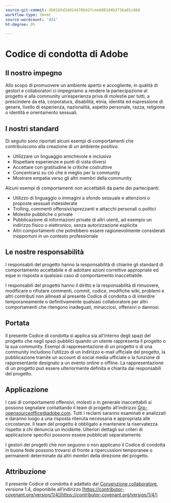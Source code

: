 ```yaml
---
source-git-commit: db81b5d2dd24476b42fcee6081d4b2736a01c666
workflow-type: tm+mt
source-wordcount: '431'
ht-degree: 0%

---
```

# Codice di condotta di Adobe

## Il nostro impegno

Allo scopo di promuovere un ambiente aperto e accogliente, in qualità di gestori e collaboratori ci impegniamo a rendere la partecipazione al progetto e alla community un’esperienza priva di molestie per tutti, a prescindere da età, corporatura, disabilità, etnia, identità ed espressione di genere, livello di esperienza, nazionalità, aspetto personale, razza, religione o identità e orientamento sessuali.

## I nostri standard

Di seguito sono riportati alcuni esempi di comportamenti che contribuiscono alla creazione di un ambiente positivo:

* Utilizzare un linguaggio amichevole e inclusivo
* Rispettare esperienze e punti di vista diversi
* Accettare con gratitudine le critiche costruttive
* Concentrarsi su ciò che è meglio per la community
* Mostrare empatia verso gli altri membri della community

Alcuni esempi di comportamenti non accettabili da parte dei partecipanti:

* Utilizzo di linguaggio o immagini a sfondo sessuale e attenzioni o proposte sessuali indesiderate
* Trolling, commenti offensivi/sprezzanti e attacchi personali o politici
* Molestie pubbliche o private
* Pubblicazione di informazioni private di altri utenti, ad esempio un indirizzo fisico o elettronico, senza autorizzazione esplicita
* Altri comportamenti che potrebbero essere ragionevolmente considerati inopportuni in un contesto professionale

## Le nostre responsabilità

I responsabili del progetto hanno la responsabilità di chiarire gli standard di comportamento accettabile e di adottare azioni correttive appropriate ed eque in risposta a qualsiasi caso di comportamento inaccettabile.

I responsabili del progetto hanno il diritto e la responsabilità di rimuovere, modificare o rifiutare commenti, commit, codice, modifiche wiki, problemi e altri contributi non allineati al presente Codice di condotta o di interdire temporaneamente o definitivamente qualsiasi collaboratore per altri comportamenti che ritengono inadeguati, minacciosi, offensivi o dannosi.

## Portata

Il presente Codice di condotta si applica sia all’interno degli spazi del progetto che negli spazi pubblici quando un utente rappresenta il progetto o la sua community. Esempi di rappresentazione di un progetto o di una community includono l’utilizzo di un indirizzo e-mail ufficiale del progetto, la pubblicazione tramite un account di social media ufficiale o la funzione di rappresentante designato a un evento online o offline. La rappresentazione di un progetto può essere ulteriormente definita e chiarita dai responsabili del progetto.

## Applicazione

I casi di comportamenti offensivi, molesti o in generale inaccettabili si possono segnalare contattando il team di progetto all’indirizzo Grp-opensourceoffice@adobe.com. Tutti i reclami saranno esaminati e analizzati e daranno luogo a una risposta ritenuta necessaria e appropriata alle circostanze. Il team del progetto è obbligato a mantenere la riservatezza rispetto a chi denuncia un incidente.
Ulteriori dettagli sui criteri di applicazione specifici possono essere pubblicati separatamente.

I gestori dei progetti che non seguono o non applicano il Codice di condotta in buona fede possono trovarsi di fronte a ripercussioni temporanee o permanenti determinate da altri membri della direzione del progetto.

## Attribuzione

Il presente Codice di condotta è adattato dal [Convenzione collaboratore](https://contributor-covenant.org), versione 1.4, disponibile all’indirizzo [https://contributor-covenant.org/version/1/4](https://contributor-covenant.org/version/1/4/)
